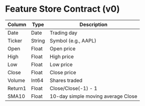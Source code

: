 # Feature Store Contract (v0)

| Column  | Type   | Description                         |
|---------|--------|-------------------------------------|
| Date    | Date   | Trading day                         |
| Ticker  | String | Symbol (e.g., AAPL)                 |
| Open    | Float  | Open price                          |
| High    | Float  | High price                          |
| Low     | Float  | Low price                           |
| Close   | Float  | Close price                         |
| Volume  | Int64  | Shares traded                       |
| Return1 | Float  | Close/Close(-1) - 1                 |
| SMA10   | Float  | 10-day simple moving average Close  |

